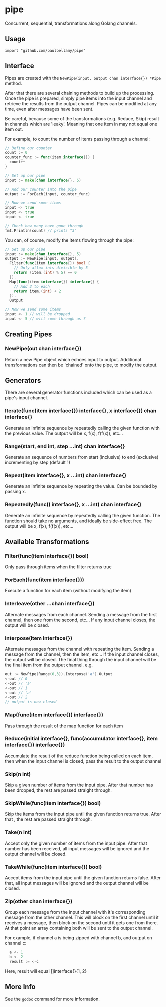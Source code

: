# pipe

Concurrent, sequential, transformations along Golang channels.

## Usage

```
import "github.com/paulbellamy/pipe"
```

## Interface

Pipes are created with the ```NewPipe(input, output chan interface{}) *Pipe``` method.

After that there are several chaining methods to build up the processing. Once the pipe is prepared, simply pipe items into the input channel and retrieve the results from the output channel. Pipes can be modified at any time, even after messages have been sent.

Be careful, because some of the transformations (e.g. Reduce, Skip) result in channels which are 'leaky'. Meaning that one item in may not equal one item out.

For example, to count the number of items passing through a channel:

```Go
// Define our counter
count := 0
counter_func := func(item interface{}) {
  count++
}

// Set up our pipe
input := make(chan interface{}, 5)

// Add our counter into the pipe
output := ForEach(input, counter_func)

// Now we send some items
input <- true
input <- true
input <- true

// Check how many have gone through
fmt.Println(count) // prints "3"
```

You can, of course, modify the items flowing through the pipe:

```Go
// Set up our pipe
input := make(chan interface{}, 5)
output := NewPipe(input, output).
  Filter(func(item interface{}) bool {
    // Only allow ints divisible by 5
    return (item.(int) % 5) == 0
  }).
  Map(func(item interface{}) interface{} {
    // Add 2 to each
    return item.(int) + 2
  }).
  Output

// Now we send some items
input <- 1 // will be dropped
input <- 5 // will come through as 7
```

## Creating Pipes

### NewPipe(out chan interface{})

Return a new Pipe object which echoes input to output. Additional
transformations can then be 'chained' onto the pipe, to modify the output.

## Generators

There are several generator functions included which can be used as a pipe's
input channel.

### Iterate(func(item interface{}) interface{}, x interface{}) chan interface{}

Generate an infinite sequence by repeatedly calling the given function
with the previous value. The output will be x, f(x), f(f(x)), etc...

### Range(start, end int, step ...int) chan interface{}

Generate an sequence of numbers from start (inclusive) to end
(exclusive) incrementing by step (default 1)

### Repeat(item interface{}, x ...int) chan interface{}

Generate an infinite sequence by repeating the value. Can be bounded by
passing x.

### Repeatedly(func() interface{}, x ...int) chan interface{}

Generate an infinite sequence by repeatedly calling the given function.
The function should take no arguments, and ideally be side-effect free.
The output will be x, f(x), f(f(x)), etc...

## Available Transformations

### Filter(func(item interface{}) bool)

Only pass through items when the filter returns true

### ForEach(func(item interface{}))

Execute a function for each item (without modifying the item)

### Interleave(other ...chan interface{})

Alternate messages from each channel. Sending a message from the first
channel, then one from the second, etc... If any input channel
closes, the output will be closed.

### Interpose(item interface{})

Alternate messages from the channel with repeating the item. Sending a
message from the channel, then the item, etc... If the input channel
closes, the output will be closed. The final thing through the input
channel will be the final item from the output channel. e.g.

```Go
out := NewPipe(Range(0,3)).Interpose('a').Output
<-out // 0
<-out // 'a'
<-out // 1
<-out // 'a'
<-out // 2
// output is now closed
```

### Map(func(item interface{}) interface{})

Pass through the result of the map function for each item

### Reduce(initial interface{}, func(accumulator interface{}, item interface{}) interface{})

Accumulate the result of the reduce function being called on each item,
then when the input channel is closed, pass the result to the output
channel

### Skip(n int)

Skip a given number of items from the input pipe. After that number has
been dropped, the rest are passed straight through.

### SkipWhile(func(item interface{}) bool)

Skip the items from the input pipe until the given function returns
true. After that , the rest are passed straight through.

### Take(n int)

Accept only the given number of items from the input pipe. After that
number has been received, all input messages will be ignored and the
output channel will be closed.

### TakeWhile(func(item interface{}) bool)

Accept items from the input pipe until the given function returns false.
After that, all input messages will be ignored and the output channel
will be closed.

### Zip(other chan interface{})

Group each message from the input channel with it's corresponding
message from the other channel. This will block on the first channel
until it receives a message, then block on the second until it gets one
from there. At that point an array containing both will be sent to the
output channel.

For example, if channel a is being zipped with channel b, and output on
channel c:

```Go
  a <- 1
  b <- 2
  result := <-c
```

Here, result will equal []interface{}{1, 2}

## More Info

See the ```godoc``` command for more information.
